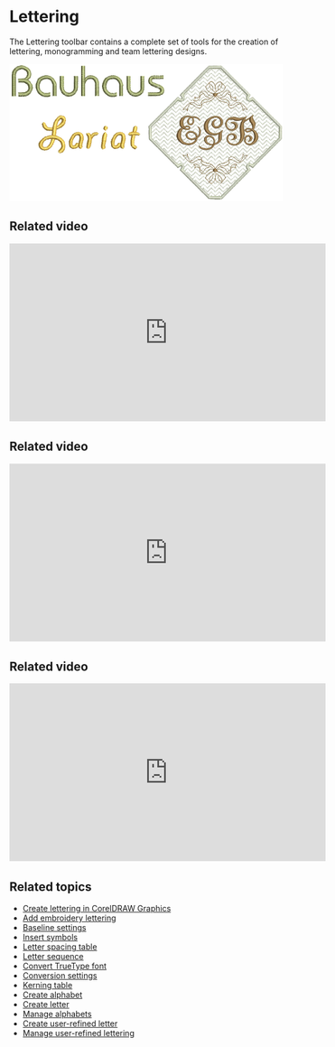 # Lettering

The Lettering toolbar contains a complete set of tools for the creation of lettering, monogramming and team lettering designs.

![summary_-_special00003.png](assets/summary_-_special00003.png)

## Related video

<iframe src="https://www.youtube.com/embed/ntNNpkf1LfM" frameborder="0" 
		 allow="accelerometer; autoplay; encrypted-media; gyroscope; picture-in-picture" 
		 allowfullscreen="" style="width: 560px; height: 315px;">
<p>&#160;</p>
</iframe>

## Related video

<iframe src="https://www.youtube.com/embed/mX_gktu44vU" frameborder="0" 
		 allow="accelerometer; autoplay; encrypted-media; gyroscope; picture-in-picture" 
		 allowfullscreen="" style="width: 560px; height: 315px;">
<p>&#160;</p>
</iframe>

## Related video

<iframe src="https://www.youtube.com/embed/MPW0jdWvmUs" frameborder="0" 
		 allow="accelerometer; autoplay; encrypted-media; gyroscope; picture-in-picture" 
		 allowfullscreen="" style="width: 560px; height: 315px;">
<p>&#160;</p>
</iframe>

## Related topics

- [Create lettering in CorelDRAW Graphics](Create_lettering_in_CorelDRAW_Graphics)
- [Add embroidery lettering](Add_embroidery_lettering)
- [Baseline settings](Baseline_settings)
- [Insert symbols](Insert_symbols)
- [Letter spacing table](Letter_spacing_table)
- [Letter sequence](Letter_sequence)
- [Convert TrueType font](Convert_TrueType_font)
- [Conversion settings](Conversion_settings)
- [Kerning table](Kerning_table)
- [Create alphabet](Create_alphabet)
- [Create letter](Create_letter)
- [Manage alphabets](Manage_alphabets)
- [Create user-refined letter](Create_user-refined_letter)
- [Manage user-refined lettering](Manage_user-refined_lettering)
